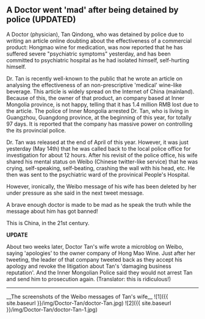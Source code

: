 ---
---

## A Doctor went 'mad' after being detained by police (UPDATED)

A Doctor (physician), Tan Qindong, who was detained by police due to writing an article online doubting about the effectiveness of a commercial product: Hongmao wine for medication, was now reported that he has suffered severe "psychiatric symptoms" yesterday, and has been committed to psychiatric hospital as he had isolated himself, self-hurting himself.  

<!--more-->

Dr. Tan is recently well-known to the public that he wrote an article on analysing the effectiveness of an non-prescriptive 'medical' wine-like beverage. This article is widely spread on the Internet of China (mainland). Because of this, the owner of that product, an company based at Inner Mongolia province, is not happy, telling that it has 1.4 million RMB lost due to the article. The police of Inner Mongolia arrested Dr. Tan, who is living in Guangzhou, Guangdong province, at the beginning of this year, for totally 97 days. It is reported that the company has massive power on controlling the its provincial police. 

Dr. Tan was released at the end of April of this year. However, it was just yesterday (May 14th) that he was called back to the local police office for investigation for about 12 hours. After his revisit of the police office, his wife shared his mental status on Weibo (Chinese twitter-like service) that he was crying, self-speaking, self-beating, crashing the wall with his head, etc. He then was sent to the psychiatric ward of the provinical People's Hospital. 

However, ironically, the Weibo message of his wife has been deleted by her under pressure as she said in the next tweet message. 

A brave enough doctor is made to be mad as he speak the truth while the message about him has got banned! 

This is China, in the 21st century.


**UPDATE**  

About two weeks later, Doctor Tan's wife wrote a microblog on Weibo, saying 'apologies' to the owner company of Hong Mao Wine. Just after her tweeting, the leader of that company tweeted back as they accept his apology and revoke the litigation about Tan's 'damaging business reputation'. And the Inner Mongolian Police said they would not arrest Tan and send him to prosecution again. (Translator: this is ridiculous!)  

<hr>
__The screenshots of the Weibo messages of Tan's wife__
![1]({{ site.baseurl }}/img/Doctor-Tan/doctor-Tan.jpg)
![2]({{ site.baseurl }}/img/Doctor-Tan/doctor-Tan-1.jpg)
